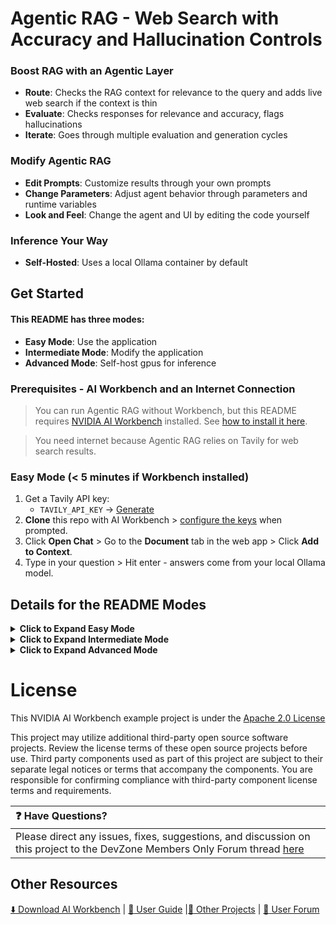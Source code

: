 # Agentic RAG - Web Search with Accuracy and Hallucination Controls

### Boost RAG with an Agentic Layer
- **Route**: Checks the RAG context for relevance to the query and adds live web search if the context is thin
- **Evaluate**: Checks responses for relevance and accuracy, flags hallucinations
- **Iterate**: Goes through multiple evaluation and generation cycles

### Modify Agentic RAG
- **Edit Prompts**: Customize results through your own prompts
- **Change Parameters**: Adjust agent behavior through parameters and runtime variables
- **Look and Feel**: Change the agent and UI by editing the code yourself

### Inference Your Way
- **Self-Hosted**: Uses a local Ollama container by default

## Get Started 

#### This README has three modes:
- **Easy Mode**: Use the application
- **Intermediate Mode**: Modify the application
- **Advanced Mode**: Self-host gpus for inference

### Prerequisites - AI Workbench and an Internet Connection

> You can run Agentic RAG without Workbench, but this README requires [NVIDIA AI Workbench](https://www.nvidia.com/en-us/deep-learning-ai/solutions/data-science/workbench/) installed.
> See [how to install it here](https://docs.nvidia.com/ai-workbench/user-guide/latest/installation/overview.html).

> You need internet because Agentic RAG relies on Tavily for web search results.

### Easy Mode (< 5 minutes if Workbench installed)
1. Get a Tavily API key:
   - ``TAVILY_API_KEY`` → [Generate](https://tavily.com)
2. **Clone** this repo with AI Workbench > [configure the keys](https://docs.nvidia.com/ai-workbench/user-guide/latest/environment/variables.html#basic-usage-for-environment-variables) when prompted.  
3. Click **Open Chat** > Go to the **Document** tab in the web app > Click **Add to Context**.  
4. Type in your question > Hit enter - answers come from your local Ollama model.

## Details for the README Modes
<details>
<summary><strong>Click to Expand Easy Mode</strong></summary>

<img src="data/readme-images/static/agentic-rag-screen-shot.png" width="80%" height="auto" alt="Agentic RAG Web App Screenshot">

### Clone Project > Start Chat >  Create Context >  Ask Questions


| Steps | What can go wrong | Screen shot |
|------|--------------------|-------------|
| 1. Open the Desktop App > Select [local](https://docs.nvidia.com/ai-workbench/user-guide/latest/locations/locations.html). | Probably a  Docker Desktop issue (if selected on install). **Fix**:  See [troubleshooting here](https://docs.nvidia.com/ai-workbench/user-guide/latest/troubleshooting/troubleshooting.html) | <p align="center"><img src="./data/readme-images/desktop-icon.png" width="120" alt="Desktop App Icon"></p> |
| 2. Click **Clone Project** > Paste repository [URL](https://github.com/NVIDIA/workbench-example-agentic-rag) > **Clone** | Incorrect URL. **Fix**: use the correct URL. | <img src="./data/readme-images/clone-button.png" width="250" height="auto" alt="Clone Button"> |
| 3. Click **Resolve Now** > Enter your Tavily API key. | You don't see the banner. **Fix**: go to **Project Container > Variables > Configure** for API keys. See [docs here](https://docs.nvidia.com/ai-workbench/user-guide/latest/environment/variables.html) | <img src="./data/readme-images/resolve-now.png" width="200" height="auto" alt="Resolve Now Warning"> |
| 4. Click **Open Chat**. | Very little can go wrong here | <img src="./data/readme-images/open-chat-screen-shot.png" width="250" height="auto" alt="Open Chat Button"> |
| 5. Click **Documents > Create Context**. | Incorrect API key. Fix per Step 3 above. | <img src="./data/readme-images/add-to-context-button.png" width="300" height="auto" alt="Add to Context Button"> |
| 6. Type question > Hit  enter. |  Incorrect API key. Fix per Step 3 above. | <img src="./data/readme-images/hit-enter.png" width="200" height="auto" alt="Chat Text"> |

### Clear Context > Change URLs > Create Context  > Ask Questions

Use these steps when you want to work with your own documents and your own prompts.

| Steps | What can go wrong | Screen shot | 
|------|--------------------|-------------|
| 1. Click **Documents > Clear Context**. | Very little. | Vector DB reset. |
| 2. Delete the URLs > Add your own > Click **Add to Context**. |   URLs that can't be resolved. **Fix**: Enter appropriate URLs | New context. |
| 3. Type question > Hit enter. |  Incorrect API key. **Fix**: Fix per Step 3 in table above. | Triggers the agent. |


</details>

<details>
<summary><strong>Click to Expand Intermediate Mode</strong></summary>

## Intermediate Mode
<img src="code/chatui/static/agentic-flow.png" width="100%" height="auto" alt="Diagram of Agentic Framework">

#### See [Full Intermediate Mode Instructions Here](agentic-rag-docs/intermediate-edit-code.md)

This application is a quick prototype and not a robust piece of software. So there are **many** opportunities to improve it.

1. [Fork](https://docs.github.com/en/pull-requests/collaborating-with-pull-requests/working-with-forks/fork-a-repo#forking-a-repository) this project to your own GitHub account. Then clone it in Workbench
2. [Add VS Code to the project](https://docs.nvidia.com/ai-workbench/user-guide/latest/applications/vs-code.html)
3. Create an ``experiment`` branch to protect main
4. Open VS Code from the Desktop App and edit the application code
   - Change recursion limit, number of web sites returned by Tavily, whether previous searches are saved
   - Add new endpoints from build.nvidia.com
   - Change the look and feel of the Gradio app or add new features
   - Modify the agent
   - Fix any bugs you find


</details>

<details>
<summary><strong>Click to Expand Advanced Mode</strong></summary>

## Advanced Mode
### See [Full Advanced Mode Instructions Here](agentic-rag-docs/self-host.md).
Use these details if you want to modify the application, e.g. by configuring prompts, adding your own endpoints, changing the Gradio app or whatever else occurs to you.

1. Set up a Linux box with an NVIDIA GPU and Docker.
2. Deploy an Ollama container or an NVIDIA NIM on that host.
3. Start the Milvus container from `compose.yaml` using Docker Compose, or build a monolithic image from `docker/milvus`.
   - The compose file configures Milvus to run in standalone mode with GPU support.
   - The `milvus` service is multi-arch and works on arm64 systems including NVIDIA Blackwell.

   - Milvus uses an **internal etcd** service at `http://etcd:2379` by default. Set `ETCD_ENDPOINTS` if you want to connect to a different etcd instance.
   - If Milvus fails to start or connect, see [Milvus Troubleshooting](agentic-rag-docs/milvus-troubleshooting.md).

4. Configure the chat app to use the self-hosted endpoint.




</details>

# License
This NVIDIA AI Workbench example project is under the [Apache 2.0 License](https://github.com/NVIDIA/workbench-example-agentic-rag/blob/main/LICENSE.txt)

This project may utilize additional third-party open source software projects. Review the license terms of these open source projects before use. Third party components used as part of this project are subject to their separate legal notices or terms that accompany the components. You are responsible for confirming compliance with third-party component license terms and requirements. 

| :question: Have Questions?  |
| :---------------------------|
| Please direct any issues, fixes, suggestions, and discussion on this project to the DevZone Members Only Forum thread [here](https://forums.developer.nvidia.com/t/support-workbench-example-project-agentic-rag/303414) |



## Other Resources
<!-- Links -->
[:arrow_down: Download AI Workbench](https://www.nvidia.com/en-us/deep-learning-ai/solutions/data-science/workbench/) | [:book: User Guide](https://docs.nvidia.com/ai-workbench/) |[:open_file_folder: Other Projects](https://docs.nvidia.com/ai-workbench/user-guide/latest/quickstart/example-projects.html) | [:rotating_light: User Forum](https://forums.developer.nvidia.com/t/support-workbench-example-project-agentic-rag/303414)

